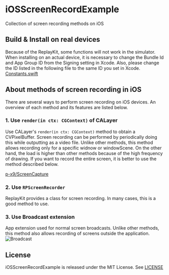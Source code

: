 # iOSScreenRecordExample
Collection of screen recording methods on iOS

## Build & Install on real devices
Because of the ReplayKit, some functions will not work in the simulator.
When installing on an actual device, it is necessary to change the Bundle Id and App Group ID from the Signing setting in Xcode.
Also, please change the ID listed in the following file to the same ID you set in Xcode.
[Constants.swift](./iOSScreenRecordExample/Constants.swift)

## About methods of screen recording in iOS
There are several ways to perform screen recording on iOS devices.
An overview of each method and its features are listed below.

### 1. Use `render(in ctx: CGContext)` of CALayer
Use CALayer's `render(in ctx: CGContext)` method to obtain a CVPixelBuffer. Screen recording can be performed by periodically doing this while outputting as a video file.
Unlike other methods, this method allows recording only for a specific widnow or windowScene.
On the other hand, the load is higher than other methods because of the high frequency of drawing.
If you want to record the entire screen, it is better to use the method described below.

[p-x9/ScreenCapture](https://github.com/p-x9/ScreenCapture)

### 2. Use `RPScreenRecorder`
ReplayKit provides a class for screen recording.
In many cases, this is a good method to use.

### 3. Use Broadcast extension
App extension used for normal screen broadcasts.
Unlike other methods, this method also allows recording of screens outside the application.
![Broadcast](https://github.com/p-x9/iOSScreenRecordExample/assets/50244599/bb6aa2f3-7864-4c73-91b4-903bdcb0e6d2)

## License

iOSScreenRecordExample is released under the MIT License. See [LICENSE](./LICENSE)
